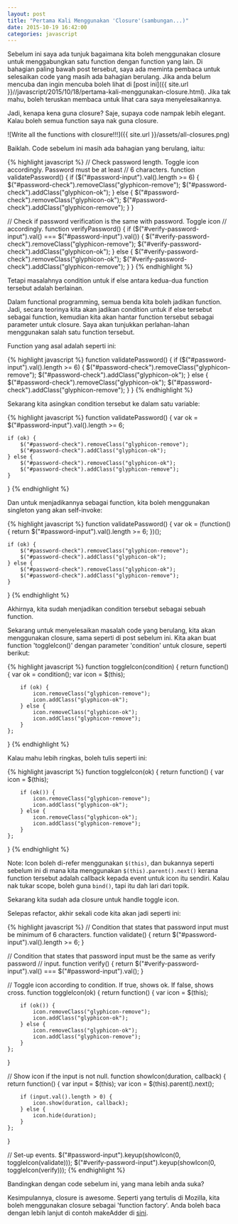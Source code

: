 ```yaml
---
layout: post
title: "Pertama Kali Menggunakan 'Closure'(sambungan...)"
date: 2015-10-19 16:42:00
categories: javascript
---
```

Sebelum ini saya ada tunjuk bagaimana kita boleh menggunakan closure untuk menggabungkan satu function dengan function yang lain. Di bahagian paling bawah post tersebut, saya ada meminta pembaca untuk selesaikan code yang masih ada bahagian berulang. Jika anda belum mencuba dan ingin mencuba boleh lihat di [post ini]({{ site.url }}//javascript/2015/10/18/pertama-kali-menggunakan-closure.html). Jika tak mahu, boleh teruskan membaca untuk lihat cara saya menyelesaikannya.

Jadi, kenapa kena guna closure? Saje, supaya code nampak lebih elegant. Kalau boleh semua function saya nak guna closure.

![Write all the functions with closure!!!]({{ site.url }}/assets/all-closures.png)

Baiklah. Code sebelum ini masih ada bahagian yang berulang, iaitu:

{% highlight javascript %}
// Check password length. Toggle icon accordingly. Password must be at least 
// 6 characters. 
function validatePassword() {
    if ($("#password-input").val().length >= 6) {
        $("#password-check").removeClass("glyphicon-remove");
        $("#password-check").addClass("glyphicon-ok");
    } else {
        $("#password-check").removeClass("glyphicon-ok");
        $("#password-check").addClass("glyphicon-remove");
    }
}

// Check if password verification is the same with password. Toggle icon
// accordingly.
function verifyPassword() {
    if ($("#verify-password-input").val() === $("#password-input").val()) {
        $("#verify-password-check").removeClass("glyphicon-remove");
        $("#verify-password-check").addClass("glyphicon-ok");
    } else {
        $("#verify-password-check").removeClass("glyphicon-ok");
        $("#verify-password-check").addClass("glyphicon-remove");
    }
}
{% endhighlight %}

Tetapi masalahnya condition untuk if else antara kedua-dua function tersebut adalah berlainan.

Dalam functional programming, semua benda kita boleh jadikan function. Jadi, secara teorinya kita akan jadikan condition untuk if else tersebut sebagai function, kemudian kita akan hantar function tersebut sebagai parameter untuk closure. Saya akan tunjukkan perlahan-lahan menggunakan salah satu function tersebut.

Function yang asal adalah seperti ini:

{% highlight javascript %}
function validatePassword() {
    if ($("#password-input").val().length >= 6) {
        $("#password-check").removeClass("glyphicon-remove");
        $("#password-check").addClass("glyphicon-ok");
    } else {
        $("#password-check").removeClass("glyphicon-ok");
        $("#password-check").addClass("glyphicon-remove");
    }
}
{% endhighlight %}

Sekarang kita asingkan condition tersebut ke dalam satu variable:

{% highlight javascript %}
function validatePassword() {
    var ok = $("#password-input").val().length >= 6;

    if (ok) {
        $("#password-check").removeClass("glyphicon-remove");
        $("#password-check").addClass("glyphicon-ok");
    } else {
        $("#password-check").removeClass("glyphicon-ok");
        $("#password-check").addClass("glyphicon-remove");
    }
}
{% endhighlight %}

Dan untuk menjadikannya sebagai function, kita boleh menggunakan singleton yang akan self-invoke:

{% highlight javascript %}
function validatePassword() {
    var ok = (function() { return $("#password-input").val().length >= 6; })();

    if (ok) {
        $("#password-check").removeClass("glyphicon-remove");
        $("#password-check").addClass("glyphicon-ok");
    } else {
        $("#password-check").removeClass("glyphicon-ok");
        $("#password-check").addClass("glyphicon-remove");
    }
}
{% endhighlight %}

Akhirnya, kita sudah menjadikan condition tersebut sebagai sebuah function.

Sekarang untuk menyelesaikan masalah code yang berulang, kita akan menggunakan closure, sama seperti di post sebelum ini. Kita akan buat function 'toggleIcon()' dengan parameter 'condition' untuk closure, seperti berikut:

{% highlight javascript %}
function toggleIcon(condition) {
    return function() {
        var ok = condition();
        var icon = $(this);
        
        if (ok) {
            icon.removeClass("glyphicon-remove");
            icon.addClass("glyphicon-ok");
        } else {
            icon.removeClass("glyphicon-ok");
            icon.addClass("glyphicon-remove");
        }
    };
}
{% endhighlight %}

Kalau mahu lebih ringkas, boleh tulis seperti ini:

{% highlight javascript %}
function toggleIcon(ok) {
    return function() {
        var icon = $(this);
        
        if (ok()) {
            icon.removeClass("glyphicon-remove");
            icon.addClass("glyphicon-ok");
        } else {
            icon.removeClass("glyphicon-ok");
            icon.addClass("glyphicon-remove");
        }
    };
}
{% endhighlight %}

Note: Icon boleh di-refer menggunakan `$(this)`, dan bukannya seperti sebelum ini di mana kita menggunakan `$(this).parent().next()` kerana function tersebut adalah callback kepada event untuk icon itu sendiri. Kalau nak tukar scope, boleh guna `bind()`, tapi itu dah lari dari topik.

Sekarang kita sudah ada closure untuk handle toggle icon.

Selepas refactor, akhir sekali code kita akan jadi seperti ini:

{% highlight javascript %}
// Condition that states that password input must be minimum of 6 characters.
function validate() {
    return $("#password-input").val().length >= 6;
}

// Condition that states that password input must be the same as verify password
// input.
function verify() {
    return $("#verify-password-input").val() === $("#password-input").val();
}

// Toggle icon according to condition. If true, shows ok. If false, shows cross.
function toggleIcon(ok) {
    return function() {
        var icon = $(this);
        
        if (ok()) {
            icon.removeClass("glyphicon-remove");
            icon.addClass("glyphicon-ok");
        } else {
            icon.removeClass("glyphicon-ok");
            icon.addClass("glyphicon-remove");
        }
    };
}

// Show icon if the input is not null.
function showIcon(duration, callback) {
    return function() {
        var input = $(this);
        var icon = $(this).parent().next();
        
        if (input.val().length > 0) {
            icon.show(duration, callback);
        } else {
            icon.hide(duration);
        }
    };
}

// Set-up events.
$("#password-input").keyup(showIcon(0, toggleIcon(validate)));
$("#verify-password-input").keyup(showIcon(0, toggleIcon(verify)));
{% endhighlight %}

Bandingkan dengan code sebelum ini, yang mana lebih anda suka?

Kesimpulannya, closure is awesome. Seperti yang tertulis di Mozilla, kita boleh menggunakan closure sebagai 'function factory'. Anda boleh baca dengan lebih lanjut di contoh makeAdder di [sini](https://developer.mozilla.org/en-US/docs/Web/JavaScript/Closures#Closure).

